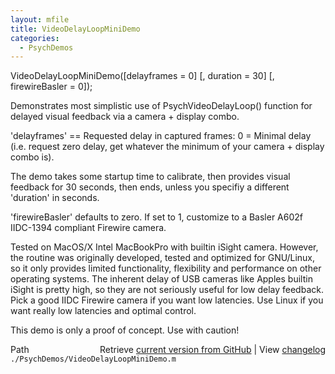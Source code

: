 ```yaml
---
layout: mfile
title: VideoDelayLoopMiniDemo
categories:
  - PsychDemos
---
```


VideoDelayLoopMiniDemo\(\[delayframes = 0\] \[, duration = 30\] \[, firewireBasler = 0\]\);

Demonstrates most simplistic use of PsychVideoDelayLoop\(\) function for
delayed visual feedback via a camera \+ display combo.

'delayframes' == Requested delay in captured frames: 0 = Minimal delay
\(i.e. request zero delay, get whatever the minimum of your camera \+
display combo is\).

The demo takes some startup time to calibrate, then provides visual
feedback for 30 seconds, then ends, unless you specifiy a different
'duration' in seconds.

'firewireBasler' defaults to zero. If set to 1, customize to a Basler
A602f IIDC\-1394 compliant Firewire camera.

Tested on MacOS/X Intel MacBookPro with builtin iSight camera. However,
the routine was originally developed, tested and optimized for GNU/Linux,
so it only provides limited functionality, flexibility and performance on
other operating systems. The inherent delay of USB cameras like Apples
builtin iSight is pretty high, so they are not seriously useful for low
delay feedback. Pick a good IIDC Firewire camera if you want low
latencies. Use Linux if you want really low latencies and optimal
control.

This demo is only a proof of concept. Use with caution\!


<div class="code_header" style="text-align:right;">
  <span style="float:left;">Path&nbsp;&nbsp;</span> <span class="counter">Retrieve <a href=
  "https://raw.github.com/Psychtoolbox-3/Psychtoolbox-3/beta/./PsychDemos/VideoDelayLoopMiniDemo.m">current version from GitHub</a> | View <a href=
  "https://github.com/Psychtoolbox-3/Psychtoolbox-3/commits/beta/./PsychDemos/VideoDelayLoopMiniDemo.m">changelog</a></span>
</div>
<div class="code">
  <code>./PsychDemos/VideoDelayLoopMiniDemo.m</code>
</div>
